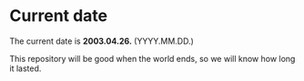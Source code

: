 # Current date

The current date is **2003.04.26.** (YYYY.MM.DD.)

This repository will be good when the world ends, so we will know how long it lasted.